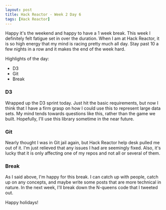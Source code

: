 ```yaml
---
layout: post
title: Hack Reactor - Week 2 Day 6
tags: [Hack Reactor]
---
```


Happy it's the weekend and happy to have a 1 week break.  This week I definitely felt fatigue set in over the duration.  When I am at Hack Reactor, it is so high energy that my mind is racing pretty much all day.  Stay past 10 a few nights in a row and it makes the end of the week hard.  
<!--more-->

Highlights of the day:

* D3
* Git
* Break

### D3

Wrapped up the D3 sprint today.  Just hit the basic requirements, but now I think that I have a firm grasp on how I could use this to represent large data sets.  My mind tends towards questions like this, rather than the game we built.  Hopefully, I'll use this library sometime in the near future.

### Git

Nearly thought I was in Git jail again, but Hack Reactor help desk pulled me out of it.  I'm just relieved that any issues I had are seemingly fixed.  Also, it's lucky that it is only affecting one of my repos and not all or several of them.

### Break

As I said above, I'm happy for this break.  I can catch up with people, catch up on any concepts, and maybe write some posts that are more technical in nature.  In the next week, I'll break down the N-queens code that I tweeted out.

Happy holidays!